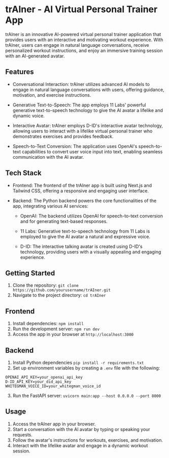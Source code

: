 # trAIner - AI Virtual Personal Trainer App

trAIner is an innovative AI-powered virtual personal trainer application that provides users with an interactive and motivating workout experience. With trAIner, users can engage in natural language conversations, receive personalized workout instructions, and enjoy an immersive training session with an AI-generated avatar.

## Features

- Conversational Interaction: trAIner utilizes advanced AI models to engage in natural language conversations with users, offering guidance, motivation, and exercise instructions.

- Generative Text-to-Speech: The app employs 11 Labs' powerful generative text-to-speech technology to give the AI avatar a lifelike and dynamic voice.

- Interactive Avatar: trAIner employs D-ID's interactive avatar technology, allowing users to interact with a lifelike virtual personal trainer who demonstrates exercises and provides feedback.

- Speech-to-Text Conversion: The application uses OpenAI's speech-to-text capabilities to convert user voice input into text, enabling seamless communication with the AI avatar.

## Tech Stack

- Frontend: The frontend of the trAIner app is built using Next.js and Tailwind CSS, offering a responsive and engaging user interface.

- Backend: The Python backend powers the core functionalities of the app, integrating various AI services:

  - OpenAI: The backend utilizes OpenAI for speech-to-text conversion and for generating text-based responses.

  - 11 Labs: Generative text-to-speech technology from 11 Labs is employed to give the AI avatar a natural and expressive voice.

  - D-ID: The interactive talking avatar is created using D-ID's technology, providing users with a visually appealing and engaging experience.

## Getting Started

1. Clone the repository: `git clone https://github.com/yourusername/trAIner.git`
2. Navigate to the project directory: `cd trAIner`

## Frontend

1. Install dependencies: `npm install`
2. Run the development server: `npm run dev`
3. Access the app in your browser at `http://localhost:3000`

## Backend

1. Install Python dependencies `pip install -r requirements.txt`
2. Set up environment variables by creating a `.env` file with the following:

```
OPENAI_API_KEY=your_openai_api_key
D-ID_API_KEY=your_did_api_key
WHITEGMAN_VOICE_ID=your_whitegman_voice_id
```

3. Run the FastAPI server: `uvicorn main:app --host 0.0.0.0 --port 8000`

## Usage

1. Access the trAIner app in your browser.
2. Start a conversation with the AI avatar by typing or speaking your requests.
3. Follow the avatar's instructions for workouts, exercises, and motivation.
4. Interact with the lifelike avatar and engage in a dynamic workout session.

